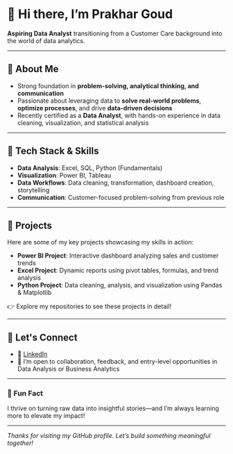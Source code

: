 # 👋 Hi there, I’m Prakhar Goud

**Aspiring Data Analyst** transitioning from a Customer Care background into the world of data analytics.

---

## 🌟 About Me
- Strong foundation in **problem-solving, analytical thinking, and communication**
- Passionate about leveraging data to **solve real-world problems**, **optimize processes**, and drive **data-driven decisions**
- Recently certified as a **Data Analyst**, with hands-on experience in data cleaning, visualization, and statistical analysis

---

## 🔧 Tech Stack & Skills
- **Data Analysis**: Excel, SQL, Python (Fundamentals)
- **Visualization**: Power BI, Tableau
- **Data Workflows**: Data cleaning, transformation, dashboard creation, storytelling
- **Communication**: Customer-focused problem-solving from previous role

---

## 🧩 Projects
Here are some of my key projects showcasing my skills in action:
- **Power BI Project**: Interactive dashboard analyzing sales and customer trends
- **Excel Project**: Dynamic reports using pivot tables, formulas, and trend analysis
- **Python Project**: Data cleaning, analysis, and visualization using Pandas & Matplotlib

👉 Explore my repositories to see these projects in detail!

---

## 🚀 Let's Connect
- 🔗 [LinkedIn](https://www.linkedin.com/in/prakhar-goud)
- 📧 I’m open to collaboration, feedback, and entry-level opportunities in Data Analysis or Business Analytics

---

### 📌 Fun Fact
I thrive on turning raw data into insightful stories—and I’m always learning more to elevate my impact!

---

*Thanks for visiting my GitHub profile. Let’s build something meaningful together!*
